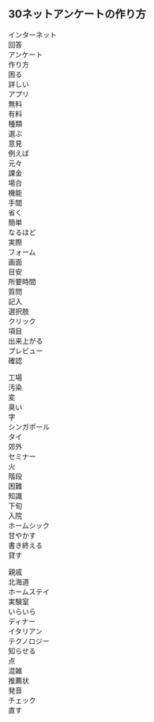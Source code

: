 ## 30ネットアンケートの作り方

インターネット  
回答  
アンケート  
作り方  
困る  
詳しい  
アプリ  
無料  
有料  
種類  
選ぶ  
意見  
例えば  
元々  
課金  
場合  
機能  
手間  
省く  
簡単  
なるほど  
実際  
フォーム  
画面  
目安  
所要時間  
質問  
記入  
選択肢  
クリック  
項目  
出来上がる  
プレビュー  
確認  



工場  
汚染  
変  
臭い  
字  
シンガポール  
タイ  
郊外  
セミナー  
火  
階段  
困難  
知識  
下旬  
入院  
ホームシック  
甘やかす  
書き終える  
貸す  




親戚  
北海道  
ホームステイ  
実験室  
いらいら  
ディナー  
イタリアン  
テクノロジー  
知らせる  
点  
混雑  
推薦状  
発音  
チェック  
直す  